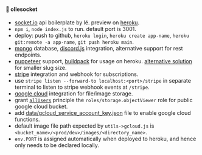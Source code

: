 #### 🔮 ollesocket

- [socket.io](https://socket.io) api boilerplate by lé. preview on [heroku](https://ollesocket-api.herokuapp.com).
- `npm i`, `node index.js` to run. default port is 3001.
- deploy: push to github, `heroku login`, `heroku create app-name`, `heroku git:remote -a app-name`, `git push heroku main`.
- [mongo](https://mongodb.com/atlas/database) database, [discord.js](https://discordjs.guide) integration, alternative support for rest endpoints.
- [puppeteer](https://pptr.dev) support, [buildpack](https://github.com/jontewks/puppeteer-heroku-buildpack) for usage on heroku. [alternative solution](https://stackoverflow.com/a/74858297/8919391) for smaller slug size.
- [stripe](https://stripe.com) integration and webhook for subscriptions.
- use `stripe listen --forward-to localhost:<port>/stripe` in separate terminal to listen to stripe webhook events at `/stripe`.
- [google cloud](https://cloud.google.com/) integration for file/image storage.
- grant [`allUsers`](https://cloud.google.com/storage/docs/access-control/making-data-public#buckets) principle the `roles/storage.objectViewer` role for public google cloud bucket. 
- add [data/gcloud_service_account_key.json](https://dev.to/kamalhossain/upload-file-to-google-cloud-storage-from-nodejs-server-5cdg) file to enable google cloud functions.
- default image file path expected by `utils->gcloud.js` is `<bucket_name>/<prod/dev>/images/<directory_name>`.
- `env.PORT` is assigned automatically when deployed to heroku, and hence only needs to be declared locally.